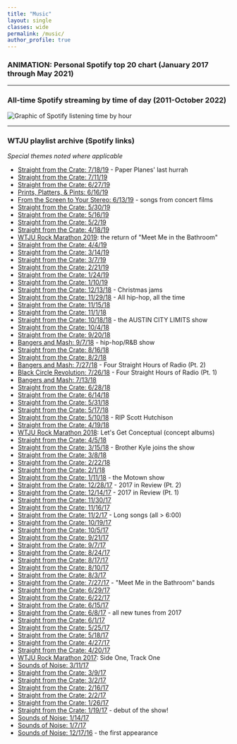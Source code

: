 ```yaml
---
title: "Music"
layout: single
classes: wide
permalink: /music/
author_profile: true
---
```


### ANIMATION: Personal Spotify top 20 chart (January 2017 through May 2021)


<!-- row with Flourish data visualization of top 20 music chart -->
<div class="row">
  <div class="col-lg-12-ms-auto">
    <div class="flourish-embed flourish-bar-chart-race" data-src="visualisation/6295653"><script src="https://public.flourish.studio/resources/embed.js"></script></div>
  </div>
</div>

***

### All-time Spotify streaming by time of day (2011-October 2022)


![Graphic of Spotify listening time by hour](https://smcgoey.github.io/mm-test/assets/images/spotify-graphic.png)

***

### WTJU playlist archive (Spotify links)

_Special themes noted where applicable_


<!-- rows with WTJU playlist archive -->
<div class="row">
    <div class="col-sm-6 ms-auto">
        <div class="row">
            <ul>
                <li class="show"><a href="https://open.spotify.com/playlist/6K9wIa4icOMtEjMigN3iRl?si=4c32774f3e4944dd" target="_blank">Straight from the Crate: 7/18/19</a>  - Paper Planes' last hurrah</li>
                <li class="show"><a href="https://open.spotify.com/playlist/6pvGNWHe3B3UKFFCOAxsGj?si=2cda711945544402" target="_blank">Straight from the Crate: 7/11/19</a></li>
                <li class="show"><a href="https://open.spotify.com/playlist/7jYisWOqKuhIcIxkohd6GH?si=ccad0b0107a547a0" target="_blank">Straight from the Crate: 6/27/19</a></li>
                <li class="show"><a href="https://open.spotify.com/playlist/0kuwTU7ok86XUsbKhqHMmF?si=f8c657a740334f11" target="_blank">Prints, Platters, & Pints: 6/16/19</a></li>
                <li class="show"><a href="https://open.spotify.com/playlist/6AVaJljKbcOBRCZIU2hX15?si=d04c1f33f11348f3" target="_blank">From the Screen to Your Stereo: 6/13/19</a> - songs from concert films</li>
                <li class="show"><a href="https://open.spotify.com/playlist/4PQWiGuMbJ0vufoWTfrKhx?si=91857b7f2fa04d99" target="_blank">Straight from the Crate: 5/30/19</a></li>
                <li class="show"><a href="https://open.spotify.com/playlist/4KjkcnE7Dj8Xe2c84xCm1Q?si=e71ecb871daa4db6" target="_blank">Straight from the Crate: 5/16/19</a></li>
                <li class="show"><a href="https://open.spotify.com/playlist/1YQwJFp5fTqodufJJMamFe?si=cb76cece690b4c0b" target="_blank">Straight from the Crate: 5/2/19</a></li>
                <li class="show"><a href="https://open.spotify.com/playlist/5FDFnVfgKsbIIIclCh836j?si=5efcbfe413ed4d59" target="_blank">Straight from the Crate: 4/18/19</a></li>
                <li class="show"><a href="https://open.spotify.com/playlist/23ajrXst2xL8rLQZ5kbUjE?si=3893a17cd9244a3b" target="_blank">WTJU Rock Marathon 2019</a>: the return of "Meet Me in the Bathroom"</li>
                <li class="show"><a href="https://open.spotify.com/playlist/7LveCsUnwPXnGvdIC4mNdV?si=287271cec5654ac9" target="_blank">Straight from the Crate: 4/4/19</a></li>
                <li class="show"><a href="https://open.spotify.com/playlist/44p3ntizoo4o5JjlXclIiX?si=a2bc3b07d1e04d41" target="_blank">Straight from the Crate: 3/14/19</a></li>
                <li class="show"><a href="https://open.spotify.com/playlist/0tIFqQp7W57slr4B0MSUFO?si=5365c886cf4441ce" target="_blank">Straight from the Crate: 3/7/19</a></li>
                <li class="show"><a href="https://open.spotify.com/playlist/5XOvoIYhbXwFT4ivCUHvcz?si=3d24a43d26124e9b" target="_blank">Straight from the Crate: 2/21/19</a></li>
                <li class="show"><a href="https://open.spotify.com/playlist/6vT7HmL4stcEa2N5oBTsmQ?si=7adaeca5a08c4303" target="_blank">Straight from the Crate: 1/24/19</a></li>
                <li class="show"><a href="https://open.spotify.com/playlist/3qmFY46T3x7QsHET6qKHdc?si=9673c7776a564eae" target="_blank">Straight from the Crate: 1/10/19</a></li>
                <li class="show"><a href="https://open.spotify.com/playlist/5FPHbC5JxuiZEIgYqDxZxW?si=cf7140b79d514e95" target="_blank">Straight from the Crate: 12/13/18</a> - Christmas jams</li>
                <li class="show"><a href="https://open.spotify.com/playlist/7rulXqzLjF2rRrLgfCqtif?si=8b3ed698ba994302" target="_blank">Straight from the Crate: 11/29/18</a> - All hip-hop, all the time</li>
                <li class="show"><a href="https://open.spotify.com/playlist/4BUtxq24eZvjjrnHRDZsoB?si=b5bfd1d6da2e496b" target="_blank">Straight from the Crate: 11/15/18</a></li>
                <li class="show"><a href="https://open.spotify.com/playlist/3OVI5ILW4GHRG5ZTEcPwQI?si=1794a16a65b54fa8" target="_blank">Straight from the Crate: 11/1/18</a></li>
                <li class="show"><a href="https://open.spotify.com/playlist/4G2tX0TlhVZJSGx6mf4crt?si=f44844d8ae0c492c" target="_blank">Straight from the Crate: 10/18/18</a> - the AUSTIN CITY LIMITS show</li>
                <li class="show"><a href="https://open.spotify.com/playlist/5FEPNFI6XInD644eEhgzl8?si=ee28a5e0059b434a" target="_blank">Straight from the Crate: 10/4/18</a></li>
                <li class="show"><a href="https://open.spotify.com/playlist/2haR10ki4Kllw3RWxbGHwq?si=876dc1b62ed54ddc" target="_blank">Straight from the Crate: 9/20/18</a></li>
                <li class="show"><a href="https://open.spotify.com/playlist/6R5pceJrXuA0RxxJ7EHk3M?si=d470820935ab4c1f" target="_blank">Bangers and Mash: 9/7/18</a> - hip-hop/R&B show</li>
                <li class="show"><a href="https://open.spotify.com/playlist/7lMBOdVQL2b99P9xPW3KlE?si=47110a55057e433e" target="_blank">Straight from the Crate: 8/16/18</a></li>
                <li class="show"><a href="https://open.spotify.com/playlist/6JZXrXCyYzMsCMPXbyOoxH?si=7789bb382ce64c9b" target="_blank">Straight from the Crate: 8/2/18</a></li>
                <li class="show"><a href="https://open.spotify.com/playlist/6LviOkwuvpXNJv9kxOH4lX?si=9e1c813595624121" target="_blank">Bangers and Mash: 7/27/18</a> - Four Straight Hours of Radio (Pt. 2)</li>
                <li class="show"><a href="https://open.spotify.com/playlist/2Yk5oSKrnwPnRfx5xZDFna?si=af8fb0a4f9094d45" target="_blank">Black Circle Revolution: 7/26/18</a> - Four Straight Hours of Radio (Pt. 1)</li>
                <li class="show"><a href="https://open.spotify.com/playlist/4Mb5Qd3YGDlE2lmkqGrDWj?si=c0cc353ea335400a" target="_blank">Bangers and Mash: 7/13/18</a></li>
                <li class="show"><a href="https://open.spotify.com/playlist/5pg2XnlkCvaVCnn3dTXuId?si=2fe5ac465e324f44" target="_blank">Straight from the Crate: 6/28/18</a></li>
                <li class="show"><a href="https://open.spotify.com/playlist/4THU6UpDKpYeKwHARWGPpd?si=b244217ed4ff42fa" target="_blank">Straight from the Crate: 6/14/18</a></li>
                <li class="show"><a href="https://open.spotify.com/playlist/4DlKLTZ6DlitN8Ic1QeaQj?si=40270a1d0ae64c49" target="_blank">Straight from the Crate: 5/31/18</a></li>
                <li class="show"><a href="https://open.spotify.com/playlist/5dajYnxmUM5hYcDvTS7CsU?si=8fb70439e8224811" target="_blank">Straight from the Crate: 5/17/18</a></li>
                <li class="show"><a href="https://open.spotify.com/playlist/6WYymYl0WXk5BggbkzSLsq?si=c67f09bbb52f4021" target="_blank">Straight from the Crate: 5/10/18</a> - RIP Scott Hutchison</li>
                <li class="show"><a href="https://open.spotify.com/playlist/2f3DNV4s8179AbbxQBzZgV?si=94cae49f258948c8" target="_blank">Straight from the Crate: 4/19/18</a></li>
                <li class="show"><a href="https://open.spotify.com/playlist/4XHowoRvRYlwldU4FfXVBo?si=bccd17b729554c9b" target="_blank">WTJU Rock Marathon 2018</a>: Let's Get Conceptual (concept albums)</li>
                <li class="show"><a href="https://open.spotify.com/playlist/1Qu45PGyNqQGNdsIZ3jcpr?si=d322fb46b2a44a08" target="_blank">Straight from the Crate: 4/5/18</a></li>
                <li class="show"><a href="https://open.spotify.com/playlist/65aFkNcm1omJDqsHUVkzIy?si=96d3bcb4760a4e48" target="_blank">Straight from the Crate: 3/15/18</a> - Brother Kyle joins the show</li>
                <li class="show"><a href="https://open.spotify.com/playlist/08oN8d8VXdYUfzQUbAKLdQ?si=93b3f3af802e4f86" target="_blank">Straight from the Crate: 3/8/18</a></li>
                <li class="show"><a href="https://open.spotify.com/playlist/3u5H8VoUngTOCVRH0TjRD8?si=0f18d134bf324df2" target="_blank">Straight from the Crate: 2/22/18</a></li>
                <li class="show"><a href="https://open.spotify.com/playlist/3CdWH2HH6CwMbLRg3CdJ9x?si=63fd771ec4a746cc" target="_blank">Straight from the Crate: 2/1/18</a></li>
                <li class="show"><a href="https://open.spotify.com/playlist/7gp6AfdxVldYjDHhmndgIi?si=8d14eb5278504e9b" target="_blank">Straight from the Crate: 1/11/18</a> - the Motown show</li>
                <li class="show"><a href="https://open.spotify.com/playlist/1soOl5wzPxcX5lMYvmlUv0?si=66d94bec24aa4786" target="_blank">Straight from the Crate: 12/28/17</a> - 2017 in Review (Pt. 2)</li>
                <li class="show"><a href="https://open.spotify.com/playlist/4VWEZeeDiXIo9aznNHaJNq?si=3a97dfa691a94c5a" target="_blank">Straight from the Crate: 12/14/17</a> - 2017 in Review (Pt. 1)</li>
                <li class="show"><a href="https://open.spotify.com/playlist/1QK8ShgzoULA840mF0VeMm?si=e49e6a3c3ef04a39" target="_blank">Straight from the Crate: 11/30/17</a></li>
                <li class="show"><a href="https://open.spotify.com/playlist/1CSbysWhbOnicVHUzXhARk?si=5a61fc2e2bad42bd" target="_blank">Straight from the Crate: 11/16/17</a></li>
                <li class="show"><a href="https://open.spotify.com/playlist/3MmCBqP9quwhwFmLhf2F1L?si=bf66049c53db44d1" target="_blank">Straight from the Crate: 11/2/17</a> - Long songs (all > 6:00)</li>
                <li class="show"><a href="https://open.spotify.com/playlist/15eurWFY7z4KDnHtLz0jJd?si=31b25f45ead24c10" target="_blank">Straight from the Crate: 10/19/17</a></li>
                <li class="show"><a href="https://open.spotify.com/playlist/3htZNA5xlSngoIGyu6TXAd?si=49e76e1291b84055" target="_blank">Straight from the Crate: 10/5/17</a></li>
                <li class="show"><a href="https://open.spotify.com/playlist/1zycwlOraf6XpZq7jy6OJ9?si=7d319ee19aa84bee" target="_blank">Straight from the Crate: 9/21/17</a></li>
                <li class="show"><a href="https://open.spotify.com/playlist/5yTD0aZZkNoaRHv1RzZS7G?si=f38fdce787464956" target="_blank">Straight from the Crate: 9/7/17</a></li>
                <li class="show"><a href="https://open.spotify.com/playlist/14cNyt0R4nYQGgrr24eWKL?si=6b3b8f1da13b451f" target="_blank">Straight from the Crate: 8/24/17</a></li>
                <li class="show"><a href="https://open.spotify.com/playlist/7ljIeTvmRVPBfBgCHCGES1?si=0cb4e75ace95410f" target="_blank">Straight from the Crate: 8/17/17</a></li>
                <li class="show"><a href="https://open.spotify.com/playlist/22B14uqUEeaFiYNgJ7ZIkB?si=773bce1815cd41f8" target="_blank">Straight from the Crate: 8/10/17</a></li>
                <li class="show"><a href="https://open.spotify.com/playlist/1TrCUenbkYgGDbr8QR8PyN?si=2af162e7b2af42b5" target="_blank">Straight from the Crate: 8/3/17</a></li>
                <li class="show"><a href="https://open.spotify.com/playlist/66JFNJ3uvUxSHTcl6B2yTP?si=19a8811458ef4252" target="_blank">Straight from the Crate: 7/27/17</a> - "Meet Me in the Bathroom" bands</li>
                <li class="show"><a href="https://open.spotify.com/playlist/4WF5zlL7QBwDKqN1BB9Au5?si=3a0c66c153b94f2c" target="_blank">Straight from the Crate: 6/29/17</a></li>
                <li class="show"><a href="https://open.spotify.com/playlist/60xm2XiwlPUzckSyu5vK7V?si=ad96f323e7c94bc6" target="_blank">Straight from the Crate: 6/22/17</a></li>
                <li class="show"><a href="https://open.spotify.com/playlist/0nV1w82l0ucKulSY9sNPtM?si=7f90cb8a97374e62" target="_blank">Straight from the Crate: 6/15/17</a></li>
                <li class="show"><a href="https://open.spotify.com/playlist/1AnX8OU0oO8yCXa3P8Ro7r?si=5e26e2a0ada34bec" target="_blank">Straight from the Crate: 6/8/17</a> - all new tunes from 2017</li>
                <li class="show"><a href="https://open.spotify.com/playlist/7yrkiawPR2Nr6eidZPj2Kc?si=ba2b404ac13d4c34" target="_blank">Straight from the Crate: 6/1/17</a></li>
                <li class="show"><a href="https://open.spotify.com/playlist/6zU0FSAzgKErQxOrIqrbbq?si=f61d3ae0660142ee" target="_blank">Straight from the Crate: 5/25/17</a></li>
                <li class="show"><a href="https://open.spotify.com/playlist/7hbWEaxcPjXhoC4xnDpL6N?si=f3ef9f4c06244bf6" target="_blank">Straight from the Crate: 5/18/17</a></li>
                <li class="show"><a href="https://open.spotify.com/playlist/2oRWPIEbESQJkMbyRyeSzl?si=3a627feadbbd4614" target="_blank">Straight from the Crate: 4/27/17</a></li>
                <li class="show"><a href="https://open.spotify.com/playlist/2Z5848j0sylzZ4J1Dp5Wtw?si=5937893fad1c48d8" target="_blank">Straight from the Crate: 4/20/17</a></li>
                <li class="show"><a href="https://open.spotify.com/playlist/0GsqJAs5wuEA332S6nHoOq?si=cd4b42a214314da6" target="_blank">WTJU Rock Marathon 2017</a>: Side One, Track One</li>
                <li class="show"><a href="https://open.spotify.com/playlist/4GGLxDujvUyLmVpZuSSpoL?si=16b279fe8d44453c" target="_blank">Sounds of Noise: 3/11/17</a></li>
                <li class="show"><a href="https://open.spotify.com/playlist/2BS6UdzeHDduRw8kczOqOF?si=70df06b70eac449e" target="_blank">Straight from the Crate: 3/9/17</a></li>
                <li class="show"><a href="https://open.spotify.com/playlist/0rvnAvp9biK089Ow4R3gAC?si=6b57e4fe64f74957" target="_blank">Straight from the Crate: 3/2/17</a></li>
                <li class="show"><a href="https://open.spotify.com/playlist/1ZsBiM4VBEHYHdVG1MCccQ?si=e3fd31125424417b" target="_blank">Straight from the Crate: 2/16/17</a></li>
                <li class="show"><a href="https://open.spotify.com/playlist/5MMVzzGiDBzgx76ahTk7gh?si=57246cf9ac3b4217" target="_blank">Straight from the Crate: 2/2/17</a></li>
                <li class="show"><a href="https://open.spotify.com/playlist/5vLIPxN36VyIaxx8X96hpw?si=9dd6c594581140e3" target="_blank">Straight from the Crate: 1/26/17</a></li>
                <li class="show"><a href="https://open.spotify.com/playlist/2Y1vqHMs3sXF2Lswat5MYF?si=7e5a61f7598342b0" target="_blank">Straight from the Crate: 1/19/17</a> - debut of the show!</li>
                <li class="show"><a href="https://open.spotify.com/playlist/3oGXRuiPvF82IemMIAioD0?si=586fe99bdfcb45a9" target="_blank">Sounds of Noise: 1/14/17</a></li>
                <li class="show"><a href="https://open.spotify.com/playlist/7zi4T1vcCgiKmn6adpr0Cb?si=8e5caa9ea7254ba1" target="_blank">Sounds of Noise: 1/7/17</a></li>
                <li class="show"><a href="https://open.spotify.com/playlist/4zvtbBNHPrtoecyYGrawEC?si=23019aa9b3f444ba" target="_blank">Sounds of Noise: 12/17/16</a> - the first appearance</li>
            </ul>
        </div>
    </div>
</div>
